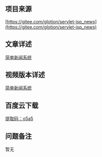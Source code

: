 ## 项目来源
[https://gitee.com/glotion/servlet-jsp_news](https://gitee.com/glotion/servlet-jsp_news)
## 文章详述
[简单新闻系统](../detail/JSP+Servlet+C3P0+Mysql实现的简单新闻系统.md)
## 视频版本详述
[简单新闻系统](https://zhuanlan.zhihu.com/p/123246263)
## 百度云下载
[提取码：o5a5](https://pan.baidu.com/s/14rQNJrnBATPNeuvm3jnSNA)
## 问题备注
暂无